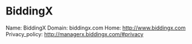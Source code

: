 
# BiddingX

Name: BiddingX
Domain: biddingx.com
Home: http://www.biddingx.com
Privacy_policy: http://managerx.biddingx.com/#privacy
